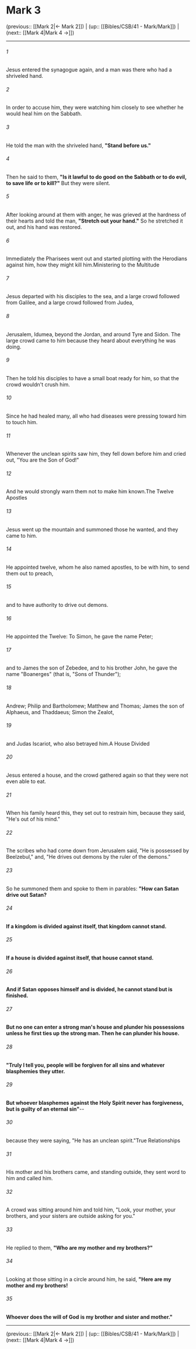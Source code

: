 # Mark 3

(previous:: [[Mark 2|← Mark 2]]) | (up:: [[Bibles/CSB/41 - Mark/Mark]]) | (next:: [[Mark 4|Mark 4 →]])

***


###### 1 
Jesus entered the synagogue again, and a man was there who had a shriveled hand. 

###### 2 
In order to accuse him, they were watching him closely to see whether he would heal him on the Sabbath. 

###### 3 
He told the man with the shriveled hand, **"Stand before us."** 

###### 4 
Then he said to them, **"Is it lawful** **to do good** **on the Sabbath or to do evil,** **to save life** **or to kill?"** But they were silent. 

###### 5 
After looking around at them with anger, he was grieved at the hardness of their hearts and told the man, **"Stretch out your hand."** So he stretched it out, and his hand was restored. 

###### 6 
Immediately the Pharisees went out and started plotting with the Herodians against him, how they might kill him.Ministering to the Multitude 

###### 7 
Jesus departed with his disciples to the sea, and a large crowd followed from Galilee, and a large crowd followed from Judea, 

###### 8 
Jerusalem, Idumea, beyond the Jordan, and around Tyre and Sidon. The large crowd came to him because they heard about everything he was doing. 

###### 9 
Then he told his disciples to have a small boat ready for him, so that the crowd wouldn't crush him. 

###### 10 
Since he had healed many, all who had diseases were pressing toward him to touch him. 

###### 11 
Whenever the unclean spirits saw him, they fell down before him and cried out, "You are the Son of God!" 

###### 12 
And he would strongly warn them not to make him known.The Twelve Apostles 

###### 13 
Jesus went up the mountain and summoned those he wanted, and they came to him. 

###### 14 
He appointed twelve, whom he also named apostles, to be with him, to send them out to preach, 

###### 15 
and to have authority to drive out demons. 

###### 16 
He appointed the Twelve: To Simon, he gave the name Peter; 

###### 17 
and to James the son of Zebedee, and to his brother John, he gave the name "Boanerges" (that is, "Sons of Thunder"); 

###### 18 
Andrew; Philip and Bartholomew; Matthew and Thomas; James the son of Alphaeus, and Thaddaeus; Simon the Zealot, 

###### 19 
and Judas Iscariot, who also betrayed him.A House Divided 

###### 20 
Jesus entered a house, and the crowd gathered again so that they were not even able to eat. 

###### 21 
When his family heard this, they set out to restrain him, because they said, "He's out of his mind." 

###### 22 
The scribes who had come down from Jerusalem said, "He is possessed by Beelzebul," and, "He drives out demons by the ruler of the demons." 

###### 23 
So he summoned them and spoke to them in parables: **"How can Satan** **drive out Satan?** 

###### 24 
**If a kingdom** **is divided against itself, that kingdom cannot stand.** 

###### 25 
**If a house is divided against itself, that house cannot stand.** 

###### 26 
**And if Satan opposes himself and is divided, he cannot stand but is finished.** 

###### 27 
**But no one can enter a strong man's house and plunder his possessions unless he first ties up** **the strong man. Then he can plunder his house.** 

###### 28 
**"Truly I tell you, people will be forgiven for all sins and whatever blasphemies** **they utter.** 

###### 29 
**But whoever blasphemes** **against the Holy Spirit never has forgiveness,** **but is guilty** **of an eternal sin"**-- 

###### 30 
because they were saying, "He has an unclean spirit."True Relationships 

###### 31 
His mother and his brothers came, and standing outside, they sent word to him and called him. 

###### 32 
A crowd was sitting around him and told him, "Look, your mother, your brothers, and your sisters are outside asking for you." 

###### 33 
He replied to them, **"Who are my mother and my brothers?"** 

###### 34 
Looking at those sitting in a circle around him, he said, **"Here are my mother and my brothers!** 

###### 35 
**Whoever does the will of God** **is my brother and sister and mother."**

***

(previous:: [[Mark 2|← Mark 2]]) | (up:: [[Bibles/CSB/41 - Mark/Mark]]) | (next:: [[Mark 4|Mark 4 →]])

